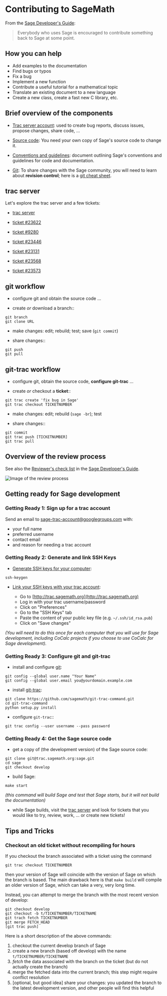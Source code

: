 # Contributing to SageMath

From the [Sage Developer's Guide](http://doc.sagemath.org/html/en/developer/index.html):

> Everybody who uses Sage is
> encouraged to contribute
> something back to Sage
> at some point.


## How you can help

- Add examples to the documentation
- Find bugs or typos
- Fix a bug
- Implement a new function
- Contribute a useful tutorial for a mathematical topic
- Translate an existing document to a new language
- Create a new class, create a fast new C library, etc.


## Brief overview of the components

- [Trac server account](http://doc.sagemath.org/html/en/developer/trac.html#section-trac-account):
  used to create bug reports, discuss issues, propose changes, share
  code, ...

- [Source code](http://doc.sagemath.org/html/en/installation/source.html):
  You need your own copy of Sage's source code to change it.

- [Conventions and guidelines](http://doc.sagemath.org/html/en/developer/coding_basics.html):
  document outlining Sage's conventions and guidelines for code and
  documentation.

- [Git](https://try.github.io/levels/1/challenges/1):
  To share changes with the Sage community, you will need to learn
  about **revision control**; here is a [git cheat sheet](git-cheat-sheet.pdf).


## trac server

Let's explore the trac server and a few tickets:

- [trac server](https://trac.sagemath.org)

- [ticket #23622](https://trac.sagemath.org/ticket/23622)

- [ticket #9280](https://trac.sagemath.org/ticket/9280)

- [ticket #23446](https://trac.sagemath.org/ticket/23446)

- [ticket #23131](https://trac.sagemath.org/ticket/23131)

- [ticket #23568](https://trac.sagemath.org/ticket/23568)

- [ticket #23573](https://trac.sagemath.org/ticket/23573)


## git workflow

- configure git and obtain the source code ...

- create *or* download a branch::
```
git branch
git clone URL
```

- make changes: edit; rebuild; test; save (`git commit`)

- share changes::
```
git push
git pull
```


## git-trac workflow

- configure git, obtain the source code, **configure git-trac** ...

- create *or* checkout a **ticket**::
```
git trac create 'fix bug in Sage'
git trac checkout TICKETNUMBER
```
- make changes: edit; rebuild (`sage -br`); test

- share changes::
```
git commit
git trac push [TICKETNUMBER]
git trac pull
```


## Overview of the review process

See also the
[Reviewer's check list](http://doc.sagemath.org/html/en/developer/reviewer_checklist.html)
in the
[Sage Developer's Guide](http://doc.sagemath.org/html/en/developer/index.html).

![Image of the review process](images/flowchart.png)


## Getting ready for Sage development

### Getting Ready 1: Sign up for a trac account

Send an email to
[sage-trac-account@googlegroups.com](mailto:sage-trac-account@googlegroups.com)
with:

- your full name
- preferred username
- contact email
- and reason for needing a trac account

### Getting Ready 2: Generate and link SSH Keys

- [Generate SSH keys for your computer](http://doc.sagemath.org/html/en/developer/trac.html#generating-your-ssh-keys>):
```
ssh-keygen
```

- [Link your SSH keys with your trac account](http://doc.sagemath.org/html/en/developer/trac.html#linking-your-public-key-to-your-trac-account>):

    - Go to [http://trac.sagemath.org](http://trac.sagemath.org)
    - Log in with your trac username/password
    - Click on "Preferences"
    - Go to the "SSH Keys" tab
    - Paste the content of your public key file (e.g. `~/.ssh/id_rsa.pub`)
    - Click on "Save changes"

*(You will need to do this once for each computer that you will use for
Sage development, including CoCalc projects if you choose to use CoCalc for
Sage development).*

### Getting Ready 3: Configure git and git-trac

- install and configure [git](https://git-scm.com):
```
git config --global user.name "Your Name"
git config --global user.email you@yourdomain.example.com
```

- install [git-trac](https://github.com/sagemath/git-trac-command.git>):
```
git clone https://github.com/sagemath/git-trac-command.git
cd git-trac-command
python setup.py install
```

- configure `git-trac`::
```
git trac config --user username --pass password
```

### Getting Ready 4: Get the Sage source code

- get a copy of (the development version) of the Sage source code:
```
git clone git@trac.sagemath.org:sage.git
cd sage
git checkout develop
```

- build Sage:
```
make start
```

  *(this command will build Sage and test that Sage starts, but it will *not*
  build the documentation)*

- while Sage builds, visit the [trac server](http://trac.sagemath.org) and look
  for tickets that you would like to try, review, work, ... or create new
  tickets!


## Tips and Tricks

### Checkout an old ticket without recompiling for hours

If you checkout the branch associated with a ticket using the command
```
git trac checkout TICKETNUMBER
```
then your version of Sage will coincide with the version of Sage on which the
branch is based. The main drawback here is that `make build` will compile an
older version of Sage, which can take a very, very long time.

Instead, you can attempt to merge the branch with the most recent version of
develop:
```
git checkout develop
git checkout -b t/TICKETNUMBER/TICKETNAME
git trach fetch TICKETNUMBER
git merge FETCH_HEAD
[git trac push]
```
Here is a short description of the above commands:

1. checkout the current develop branch of Sage
2. create a new branch (based off develop) with the name `t/TICKETNUMBER/TICKETNAME`
3. *fetch* the data associated with the branch on the ticket (but do not
   actually create the branch)
4. merge the fetched data into the current branch; this step might require
   conflict resolution
5. [optional, but good idea] share your changes: you updated the branch to the
   latest development version, and other people will find this helpful

